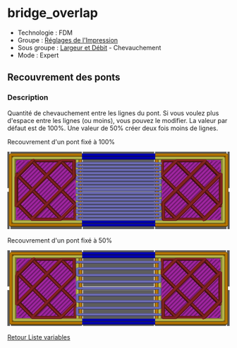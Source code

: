 # bridge_overlap

* Technologie : FDM
* Groupe : [Réglages de l'Impression](../print_settings/print_settings.md)
* Sous groupe : [Largeur et Débit](../print_settings/print_settings.md#largeur-et-débit) - Chevauchement
* Mode : Expert

## Recouvrement des ponts

### Description

Quantité de chevauchement entre les lignes du pont. Si vous voulez plus d'espace entre les lignes (ou moins), vous pouvez le modifier. La valeur par défaut est de 100%. Une valeur de 50% créer deux fois moins de lignes.

Recouvrement d'un pont fixé à 100%

![bridge_overlap=100%](./images/bridge_overlap/001.png)

Recouvrement d'un pont fixé à 50%

![bridge_overlap=50%](./images/bridge_overlap/002.png)

[Retour Liste variables](variable_list.md)